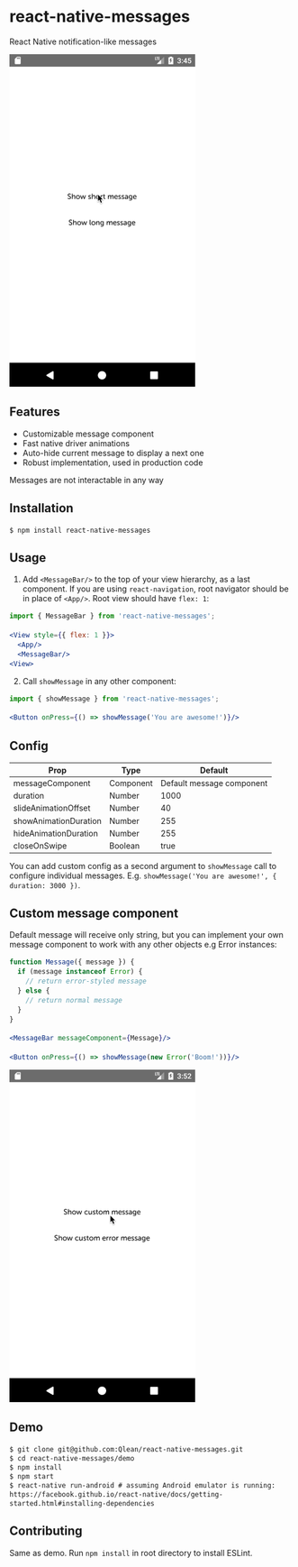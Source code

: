 # react-native-messages

React Native notification-like messages

![Default messages](./default-messages.gif)

## Features
- Customizable message component
- Fast native driver animations
- Auto-hide current message to display a next one
- Robust implementation, used in production code

Messages are not interactable in any way

## Installation
```
$ npm install react-native-messages
```

## Usage
1. Add `<MessageBar/>` to the top of your view hierarchy, as a last component. If you are using `react-navigation`, root navigator should be in place of `<App/>`. Root view should have `flex: 1`:
```jsx
import { MessageBar } from 'react-native-messages';

<View style={{ flex: 1 }}>
  <App/>
  <MessageBar/>
<View>
```

2. Call `showMessage` in any other component:
```jsx
import { showMessage } from 'react-native-messages';

<Button onPress={() => showMessage('You are awesome!')}/>
```

## Config
Prop                  | Type      | Default              
----------------------|-----------|--------------------------
messageComponent      | Component | Default message component
duration              | Number    | 1000
slideAnimationOffset  | Number    | 40
showAnimationDuration | Number    | 255
hideAnimationDuration | Number    | 255
closeOnSwipe          | Boolean   | true

You can add custom config as a second argument to `showMessage` call to configure individual messages. E.g. `showMessage('You are awesome!', { duration: 3000 })`.

## Custom message component
Default message will receive only string, but you can implement your own message component to work with any other objects e.g Error instances:

```jsx
function Message({ message }) {
  if (message instanceof Error) {
    // return error-styled message
  } else {
    // return normal message
  }
}

<MessageBar messageComponent={Message}/>

<Button onPress={() => showMessage(new Error('Boom!'))}/>
```

![Custom messages](./custom-messages.gif)

## Demo

```
$ git clone git@github.com:Qlean/react-native-messages.git
$ cd react-native-messages/demo
$ npm install
$ npm start
$ react-native run-android # assuming Android emulator is running: https://facebook.github.io/react-native/docs/getting-started.html#installing-dependencies
```

## Contributing

Same as demo. Run `npm install` in root directory to install ESLint.
